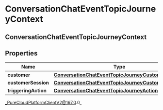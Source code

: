# ConversationChatEventTopicJourneyContext

## ConversationChatEventTopicJourneyContext

## Properties

|Name | Type | Description | Notes|
|------------ | ------------- | ------------- | -------------|
| **customer** | [**ConversationChatEventTopicJourneyCustomer**](ConversationChatEventTopicJourneyCustomer) |  | [optional] |
| **customerSession** | [**ConversationChatEventTopicJourneyCustomerSession**](ConversationChatEventTopicJourneyCustomerSession) |  | [optional] |
| **triggeringAction** | [**ConversationChatEventTopicJourneyAction**](ConversationChatEventTopicJourneyAction) |  | [optional] |



_PureCloudPlatformClientV2@167.0.0_
